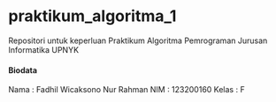 # praktikum_algoritma_1
Repositori untuk keperluan Praktikum Algoritma Pemrograman Jurusan Informatika UPNYK

#### Biodata
 Nama	: Fadhil Wicaksono Nur Rahman
 NIM	: 123200160
 Kelas	: F

